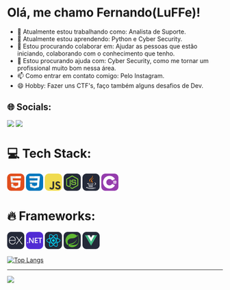# Olá, me chamo Fernando(LuFFe)!


- 🔭 Atualmente estou trabalhando como: Analista de Suporte.
- 🌱 Atualmente estou aprendendo: Python e Cyber Security.
- 👯 Estou procurando colaborar em: Ajudar as pessoas que estão iniciando, colaborando com o conhecimento que tenho.
- 🤔 Estou procurando ajuda com: Cyber Security, como me tornar um profissional muito bom nessa área.
- 📫 Como entrar em contato comigo: Pelo Instagram.
- 😄 Hobby: Fazer uns CTF's, faço também alguns desafios de Dev.

## 🌐 Socials:
<div>
  <a href="https://github.com/lufffe">
    
  <a href="https://www.instagram.com/i_am_luff3/" target="_blank"><img src="https://img.shields.io/badge/-Instagram-%23E4405F?style=for-the-badge&logo=instagram&logoColor=white" target="_blank"></a>
  <a href="https://www.linkedin.com/in/fernando-costa-8271751bb/" target="_blank"><img src="https://img.shields.io/badge/-LinkedIn-%230077B5?style=for-the-badge&logo=linkedin&logoColor=white" target="_blank"></a> 
    
</div>

# 💻 Tech Stack:
<img width="40" display="block" height="40" src="https://github.com/tandpfun/skill-icons/blob/main/icons/HTML.svg">  
<img width="40" height="40" src="https://github.com/tandpfun/skill-icons/blob/main/icons/CSS.svg">  
<img width="40" height="40" src="https://github.com/tandpfun/skill-icons/blob/main/icons/JavaScript.svg">  
<img width="40" height="40" src="https://github.com/tandpfun/skill-icons/blob/main/icons/NodeJS-Dark.svg">  
<img width="40" height="40" src="https://github.com/tandpfun/skill-icons/blob/main/icons/Java-Dark.svg">  
<img width="40" height="40" src="https://github.com/tandpfun/skill-icons/blob/main/icons/CS.svg">  
  
# 🔥 Frameworks:
 <img width="40" display="block" height="40" src="https://github.com/tandpfun/skill-icons/blob/main/icons/ExpressJS-Dark.svg">  <img width="40" height="40" src="https://github.com/tandpfun/skill-icons/blob/main/icons/DotNet.svg">  <img width="40" height="40" src="https://github.com/tandpfun/skill-icons/blob/main/icons/React-Dark.svg"> <img width="40" height="40" src="https://github.com/tandpfun/skill-icons/blob/main/icons/Spring-Dark.svg">  <img width="40" height="40" src="https://github.com/tandpfun/skill-icons/blob/main/icons/VueJS-Dark.svg">  
 
 
 [![Top Langs](https://github-readme-stats.vercel.app/api/top-langs/?username=gabrielmirandaxl&theme=dark)](https://github.com/anuraghazra/github-readme-stats)


---
[![](https://visitcount.itsvg.in/api?id=LuFFe&label=Profile%20Views&color=1&icon=2&pretty=false)](https://visitcount.itsvg.in)

<!-- Proudly created with GPRM ( https://gprm.itsvg.in ) -->
